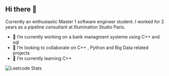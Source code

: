 ## Hi there 👋

Currently an enthusiastic Master 1 software engineer student. I worked for 2 years as a pipeline consultant at Illumination Studio Paris.
- 🔭 I’m currently working on a bank managment systeme using C++ and sql 
- 👯 I’m looking to collaborate on C++ , Python and Big Data related projects
- 🌱 I’m currently learning C++
  
<!--
**triuyen/triuyen** is a ✨ _special_ ✨ repository because its `README.md` (this file) appears on your GitHub profile.

Here are some ideas to get you started:


- 🤔 I’m looking for help with ...
- 💬 Ask me about ...
- 📫 How to reach me: triuyentang@gmail.com
- 😄 Pronouns: ...
- ⚡ Fun fact: ...
-->

![Leetcode Stats](https://leetcard.triuyen.cool/lapor?ext=heatmap)

